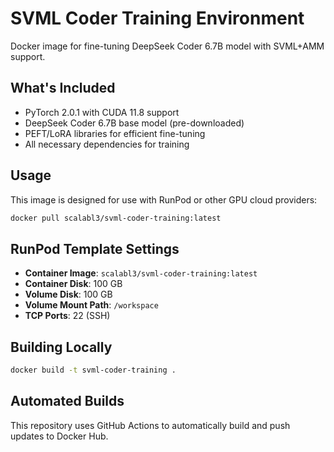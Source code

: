 # SVML Coder Training Environment

Docker image for fine-tuning DeepSeek Coder 6.7B model with SVML+AMM support.

## What's Included

- PyTorch 2.0.1 with CUDA 11.8 support
- DeepSeek Coder 6.7B base model (pre-downloaded)
- PEFT/LoRA libraries for efficient fine-tuning
- All necessary dependencies for training

## Usage

This image is designed for use with RunPod or other GPU cloud providers:

```bash
docker pull scalabl3/svml-coder-training:latest 
```

## RunPod Template Settings

- **Container Image**: `scalabl3/svml-coder-training:latest`
- **Container Disk**: 100 GB
- **Volume Disk**: 100 GB
- **Volume Mount Path**: `/workspace`
- **TCP Ports**: 22 (SSH)

## Building Locally

```bash
docker build -t svml-coder-training .
```

## Automated Builds

This repository uses GitHub Actions to automatically build and push updates to Docker Hub.